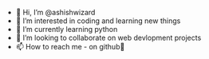- 👋 Hi, I’m @ashishwizard
- 👀 I’m interested in coding and learning new things
- 🌱 I’m currently learning python 
- 💞️ I’m looking to collaborate on web  devlopment projects 
- 📫 How to reach me - on github🙂

<!---
ashishwizard/ashishwizard is a ✨ special ✨ repository because its `README.md` (this file) appears on your GitHub profile.
You can click the Preview link to take a look at your changes.
--->
